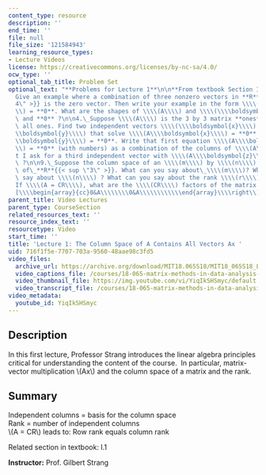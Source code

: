 ```yaml
---
content_type: resource
description: ''
end_time: ''
file: null
file_size: '121584943'
learning_resource_types:
- Lecture Videos
license: https://creativecommons.org/licenses/by-nc-sa/4.0/
ocw_type: ''
optional_tab_title: Problem Set
optional_text: "**Problems for Lecture 1**\n\n**From textbook Section I.1**\n\n1.\_\
  Give an example where a combination of three nonzero vectors in **R**{{< sup \"\
  4\" >}} is the zero vector. Then write your example in the form \\\\(A\\\\boldsymbol{x}\\\
  \\) = **0**. What are the shapes of \\\\(A\\\\) and \\\\(\\\\boldsymbol{x}\\\\)\
  \ and **0** ?\n\n4.\_Suppose \\\\(A\\\\) is the 3 by 3 matrix **ones**(3, 3) of\
  \ all ones. Find two independent vectors \\\\(\\\\boldsymbol{x}\\\\) and \\\\(\\\
  \\boldsymbol{y}\\\\) that solve \\\\(A\\\\boldsymbol{x}\\\\) = **0** and \\\\(A\\\
  \\boldsymbol{y}\\\\) = **0**. Write that first equation \\\\(A\\\\boldsymbol{x}\\\
  \\) = **0** (with numbers) as a combination of the columns of \\\\(A\\\\). Why don\u2019\
  t I ask for a third independent vector with \\\\(A\\\\boldsymbol{z}\\\\) = **0**\
  \ ?\n\n9.\_Suppose the column space of an \\\\(m\\\\) by \\\\(n\\\\) matrix is all\
  \ of\_**R**{{< sup \"3\" >}}. What can you say about\_\\\\(m\\\\)? What can you\
  \ say about \\\\(n\\\\) ? What can you say about the rank \\\\(r\\\\) ?\n\n18.\_\
  If \\\\(A = CR\\\\), what are the \\\\(CR\\\\) factors of the matrix \\\\(\\\\left\\\
  [\\\\begin{array}{cc}0&A\\\\\\\\0&A\\\\\\\\\\\\end{array}\\\\right\\]\\\\) \uFF1F"
parent_title: Video Lectures
parent_type: CourseSection
related_resources_text: ''
resource_index_text: ''
resourcetype: Video
start_time: ''
title: 'Lecture 1: The Column Space of A Contains All Vectors Ax '
uid: 716f1f5e-7707-703a-9560-48aae98c3fd5
video_files:
  archive_url: https://archive.org/download/MIT18.065S18/MIT18_065S18_Lecture01_300k.mp4
  video_captions_file: /courses/18-065-matrix-methods-in-data-analysis-signal-processing-and-machine-learning-spring-2018/03ac9f7e2c51585aa8244940edc561fe_YiqIkSHSmyc.vtt
  video_thumbnail_file: https://img.youtube.com/vi/YiqIkSHSmyc/default.jpg
  video_transcript_file: /courses/18-065-matrix-methods-in-data-analysis-signal-processing-and-machine-learning-spring-2018/b8b5f468f28090f3a308a28757612bbe_YiqIkSHSmyc.pdf
video_metadata:
  youtube_id: YiqIkSHSmyc
---
```


Description
-----------

In this first lecture, Professor Strang introduces the linear algebra principles critical for understanding the content of the course.  In particular, matrix-vector multiplication \\(Ax\\) and the column space of a matrix and the rank.

Summary
-------

Independent columns = basis for the column space  
Rank = number of independent columns  
\\(A = CR\\) leads to: Row rank equals column rank

Related section in textbook: I.1

**Instructor:** Prof. Gilbert Strang

